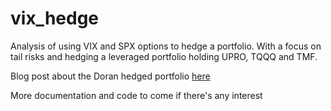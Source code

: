 # vix_hedge
Analysis of using VIX and SPX options to hedge a portfolio. With a focus on tail risks and hedging a leveraged portfolio holding UPRO, TQQQ and TMF. 

Blog post about the Doran hedged portfolio [here](https://www.bsiranosian.com/uncategorized/volatility-as-an-asset-class/)

More documentation and code to come if there's any interest